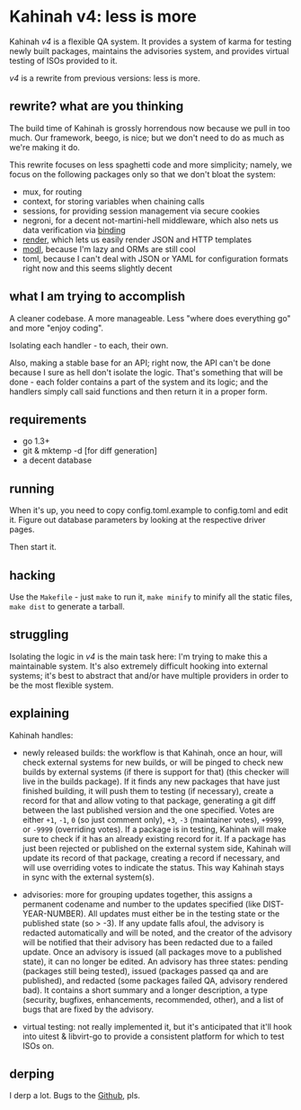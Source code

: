 # Kahinah v4: less is more

Kahinah _v4_ is a flexible QA system. It provides a system of karma for testing newly built packages, maintains the advisories system, and provides virtual testing of ISOs provided to it.

_v4_ is a rewrite from previous versions: less is more.

## rewrite? what are you thinking

The build time of Kahinah is grossly horrendous now because we pull in too much. Our framework, beego, is nice; but we don't need to do as much as we're making it do.

This rewrite focuses on less spaghetti code and more simplicity; namely, we focus on the following packages only so that we don't bloat the system:
* mux, for routing
* context, for storing variables when chaining calls
* sessions, for providing session management via secure cookies
* negroni, for a decent not-martini-hell middleware, which also nets us data verification via [binding](https://github.com/mholt/binding)
* [render](https://github.com/unrolled/render), which lets us easily render JSON and HTTP templates
* [modl](https://github.com/jmoiron/modl), because I'm lazy and ORMs are still cool
* toml, because I can't deal with JSON or YAML for configuration formats right now and this seems slightly decent

## what I am trying to accomplish

A cleaner codebase. A more manageable. Less "where does everything go" and more "enjoy coding".

Isolating each handler - to each, their own.

Also, making a stable base for an API; right now, the API can't be done because I sure as hell don't isolate the logic. That's something that will be done - each folder contains a part of the system and its logic; and the handlers simply call said functions and then return it in a proper form.

## requirements

* go 1.3+
* git & mktemp -d [for diff generation]
* a decent database

## running

When it's up, you need to copy config.toml.example to config.toml and edit it. Figure out database parameters by looking at the respective driver pages.

Then start it.

## hacking

Use the `Makefile` - just `make` to run it, `make minify` to minify all the static files, `make dist` to generate a tarball.

## struggling

Isolating the logic in _v4_ is the main task here: I'm trying to make this a maintainable system. It's also extremely difficult hooking into external systems; it's best to abstract that and/or have multiple providers in order to be the most flexible system.

## explaining

Kahinah handles:

* newly released builds: the workflow is that Kahinah, once an hour, will check external systems for new builds, or will be pinged to check new builds by external systems (if there is support for that) (this checker will live in the builds package). If it finds any new packages that have just finished building, it will push them to testing (if necessary), create a record for that and allow voting to that package, generating a git diff between the last published version and the one specified. Votes are either `+1`, `-1`, `0` (so just comment only), `+3`, `-3` (maintainer votes), `+9999`, or `-9999` (overriding votes). If a package is in testing, Kahinah will make sure to check if it has an already existing record for it. If a package has just been rejected or published on the external system side, Kahinah will update its record of that package, creating a record if necessary, and will use overriding votes to indicate the status. This way Kahinah stays in sync with the external system(s).

* advisories: more for grouping updates together, this assigns a permanent codename and number to the updates specified (like DIST-YEAR-NUMBER). All updates must either be in the testing state or the published state (so > -3). If any update falls afoul, the advisory is redacted automatically and will be noted, and the creator of the advisory will be notified that their advisory has been redacted due to a failed update. Once an advisory is issued (all packages move to a published state), it can no longer be edited. An advisory has three states: pending (packages still being tested), issued (packages passed qa and are published), and redacted (some packages failed QA, advisory rendered bad). It contains a short summary and a longer description, a type (security, bugfixes, enhancements, recommended, other), and a list of bugs that are fixed by the advisory.

* virtual testing: not really implemented it, but it's anticipated that it'll hook into uitest & libvirt-go to provide a consistent platform for which to test ISOs on.

## derping

I derp a lot. Bugs to the [Github](https://github.com/robxu9/kahinah), pls.
